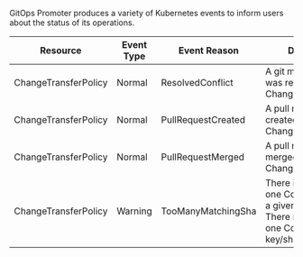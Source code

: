 GitOps Promoter produces a variety of Kubernetes events to inform users about the status of its operations.

| Resource             | Event Type | Event Reason       | Description                                                                                                   |
|----------------------|------------|--------------------|---------------------------------------------------------------------------------------------------------------|
| ChangeTransferPolicy | Normal     | ResolvedConflict   | A git merge conflict was resolved for a ChangeTransferPolicy.                                                 |
| ChangeTransferPolicy | Normal     | PullRequestCreated | A pull request was created for a ChangeTransferPolicy.                                                        |
| ChangeTransferPolicy | Normal     | PullRequestMerged  | A pull request was merged for a ChangeTransferPolicy.                                                         |
| ChangeTransferPolicy | Warning    | TooManyMatchingSha | There is more than one CommitStatus for a given key and SHA. There must only be one CommitStatus per key/sha. |
